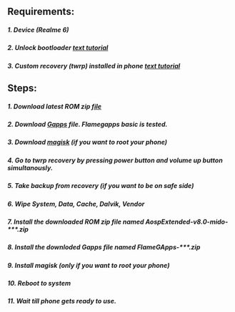 ## Requirements:
##### 1. Device (Realme 6)
##### 2. Unlock bootloader [text tutorial](https://c.realme.com/in/post-details/1346762736624730112)
##### 3. Custom recovery (twrp) installed in phone [text tutorial](https://telegra.ph/Guide-to-Flash-Custom-roms-in-Realme66iIndian-varient-6S-01-25)


## Steps:
##### 1. Download latest ROM zip [file](https://crdroid.net/RMX2001)
##### 2. Download [Gapps](https://sourceforge.net/projects/flamegapps/files/arm64/android-11/BETA/2021-04-04/FlameGApps-11.0-basic-arm64-20210404-BETA.zip/download) file. Flamegapps basic is tested.
##### 3. Download [magisk](https://magiskmanager.com/) (if you want to root your phone)
##### 4. Go to twrp recovery by pressing power button and volume up button simultanously.
##### 5. Take backup from recovery (if you want to be on safe side)
##### 6. Wipe System, Data, Cache, Dalvik, Vendor
##### 7. Install the downloaded ROM zip file named AospExtended-v8.0-mido-***.zip
##### 8. Install the downloded Gapps file named FlameGApps-***.zip
##### 9. Install magisk (only if you want to root your phone)
##### 10. Reboot to system
##### 11. Wait till phone gets ready to use.
